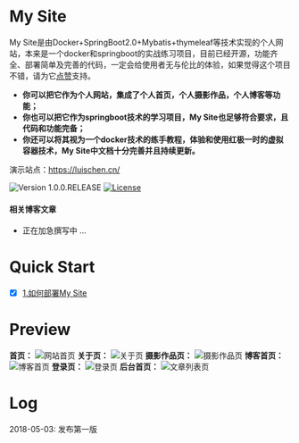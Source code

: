 # My Site

My Site是由Docker+SpringBoot2.0+Mybatis+thymeleaf等技术实现的个人网站，本来是一个docker和springboot的实战练习项目，目前已经开源，功能齐全、部署简单及完善的代码，一定会给使用者无与伦比的体验，如果觉得这个项目不错，请为它[点赞](https://github.com/WinterChenS/my-site)支持。

- **你可以把它作为个人网站，集成了个人首页，个人摄影作品，个人博客等功能；**
- **你也可以把它作为springboot技术的学习项目，My Site也足够符合要求，且代码和功能完备；**
- **你还可以将其视为一个docker技术的练手教程，体验和使用红极一时的虚拟容器技术，My Site中文档十分完善并且持续更新。**

演示站点：https://luischen.cn/

![Version 1.0.0.RELEASE](https://img.shields.io/badge/version-1.0.0-yellow.svg)
[![License](https://img.shields.io/badge/license-apache-blue.svg)](https://github.com/ZHENFENG13/My-Blog/blob/master/LICENSE)

#### 相关博客文章

* 正在加急撰写中 ...

# Quick Start

* [x] [1.如何部署My Site](https://github.com/WinterChenS/my-site/wiki/%E5%A6%82%E4%BD%95%E9%83%A8%E7%BD%B2My-Site)


# Preview

**首页：**
![网站首页](http://ozlpw4ja9.bkt.clouddn.com/upload/2018/05/34r61k4db0haqophuekki29fpd.png)
**关于页：**
![关于页](http://ozlpw4ja9.bkt.clouddn.com/upload/2018/05/4lf8mj32v6h82ok4nrh2pqud3n.png)
**摄影作品页：**
![摄影作品页](http://ozlpw4ja9.bkt.clouddn.com/upload/2018/05/ohi840cle0hh1omjmcngus7vvs.png)
**博客首页：**
![博客首页](http://ozlpw4ja9.bkt.clouddn.com/upload/2018/05/3qj8h7039mj7vpfcic7116bptq.png)
**登录页：**
![登录页](http://ozlpw4ja9.bkt.clouddn.com/upload/2018/05/tqad8k3tisi01qjtrv47k5nso4.png)
**后台首页：**
![文章列表页](http://ozlpw4ja9.bkt.clouddn.com/upload/2018/05/0cgj75a9muia1rhvu8g32bc6dj.png)


# Log

2018-05-03: 发布第一版

